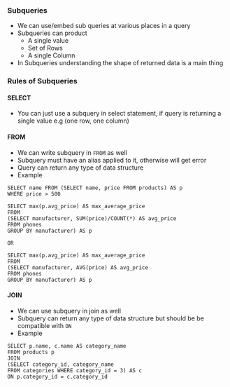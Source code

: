 ### Subqueries

- We can use/embed sub queries at various places in a query
- Subqueries can product
  - A single value
  - Set of Rows
  - A single Column
- In Subqueries understanding the shape of returned data is a main thing

### Rules of Subqueries

#### SELECT

- You can just use a subquery in select statement, if query is returning a single value e.g (one row, one column)

#### FROM

- We can write subquery in `FROM` as well
- Subquery must have an alias applied to it, otherwise will get error
- Query can return any type of data structure
- Example

```
SELECT name FROM (SELECT name, price FROM products) AS p
WHERE price > 500
```

```
SELECT max(p.avg_price) AS max_average_price
FROM
(SELECT manufacturer, SUM(price)/COUNT(*) AS avg_price
FROM phones
GROUP BY manufacturer) AS p
```

`OR`

```
SELECT max(p.avg_price) AS max_average_price
FROM
(SELECT manufacturer, AVG(price) AS avg_price
FROM phones
GROUP BY manufacturer) AS p
```

#### JOIN

- We can use subquery in join as well
- Subquery can return any type of data structure but should be be compatible with `ON`
- Example

```
SELECT p.name, c.name AS category_name
FROM products p
JOIN
(SELECT category_id, category_name
FROM categories WHERE category_id = 3) AS c
ON p.category_id = c.category_id
```
